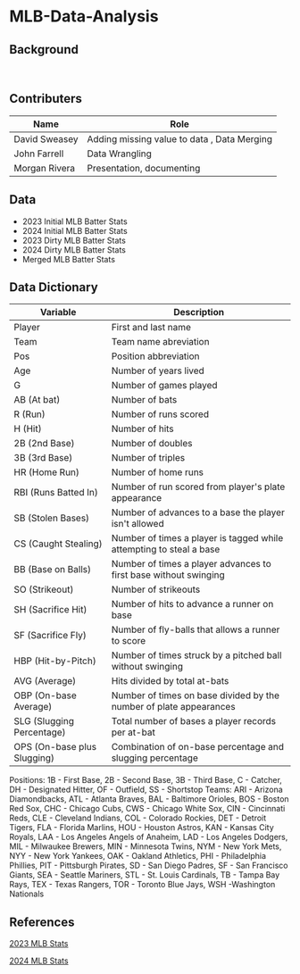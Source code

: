 # MLB-Data-Analysis

## Background 

<br>


## Contributers

|Name               | Role
|-------------------|----------------------------------------------------
| David Sweasey     | Adding missing value to data , Data Merging         
| John Farrell      | Data Wrangling
| Morgan Rivera     | Presentation, documenting        

## Data
- 2023 Initial MLB Batter Stats
- 2024 Initial MLB Batter Stats
- 2023 Dirty MLB Batter Stats
- 2024 Dirty MLB Batter Stats
- Merged MLB Batter Stats

## Data Dictionary
| Variable               | Description
|------------------------|----------------------------------------------------
| Player                 | First and last name
| Team                   | Team name abreviation
| Pos                    | Position abbreviation
| Age                    | Number of years lived
| G                      | Number of games played
| AB (At bat)            | Number of bats
| R (Run)                | Number of runs scored
| H (Hit)                | Number of hits
| 2B (2nd Base)          | Number of doubles
| 3B (3rd Base)          | Number of triples
| HR (Home Run)          | Number of home runs
| RBI (Runs Batted In)   | Number of run scored from player's plate appearance
| SB (Stolen Bases)      | Number of advances to a base the player isn't allowed
| CS (Caught Stealing)   | Number of times a player is tagged while attempting to steal a base
| BB (Base on Balls)     | Number of times a player advances to first base without swinging
| SO (Strikeout)         | Number of strikeouts
| SH (Sacrifice Hit)     | Number of hits to advance a runner on base
| SF (Sacrifice Fly)     | Number of fly-balls that allows a runner to score
| HBP (Hit-by-Pitch)     | Number of times struck by a pitched ball without swinging
| AVG (Average)          | Hits divided by total at-bats 
| OBP (On-base Average)  | Number of times on base divided by the number of plate appearances 
| SLG (Slugging Percentage) | Total number of bases a player records per at-bat
| OPS (On-base plus Slugging) | Combination of on-base percentage and slugging percentage

Positions: 1B	- First Base, 2B - Second Base, 3B - Third Base, C -	Catcher, DH - Designated Hitter, OF -	Outfield, SS -	Shortstop
Teams: ARI - Arizona Diamondbacks, ATL - Atlanta Braves, BAL - Baltimore Orioles, BOS - Boston Red Sox, CHC - Chicago Cubs, CWS - Chicago White Sox, 
CIN - Cincinnati Reds, CLE - Cleveland Indians, COL - Colorado Rockies, DET - Detroit Tigers, FLA - Florida Marlins, HOU - Houston Astros, KAN - Kansas City Royals,
LAA - Los Angeles Angels of Anaheim, LAD - Los Angeles Dodgers, MIL - Milwaukee Brewers, MIN - Minnesota Twins, NYM - New York Mets, NYY - New York Yankees,
OAK - Oakland Athletics, PHI - Philadelphia Phillies, PIT - Pittsburgh Pirates, SD - San Diego Padres, SF - San Francisco Giants, SEA - Seattle Mariners, 
STL - St. Louis Cardinals, TB - Tampa Bay Rays, TEX - Texas Rangers, TOR - Toronto Blue Jays, WSH -Washington Nationals



## References 
[2023 MLB Stats](https://www.rotowire.com/baseball/stats.php?season=2023 )

[2024 MLB Stats](https://www.rotowire.com/baseball/stats.php?season=2024 )

